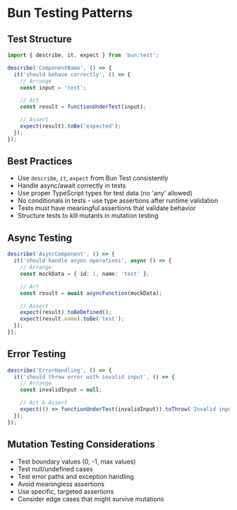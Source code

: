 # Bun Testing Patterns

## Test Structure

```typescript
import { describe, it, expect } from 'bun:test';

describe('ComponentName', () => {
  it('should behave correctly', () => {
    // Arrange
    const input = 'test';

    // Act
    const result = functionUnderTest(input);

    // Assert
    expect(result).toBe('expected');
  });
});
```

## Best Practices

- Use `describe`, `it`, `expect` from Bun Test consistently
- Handle async/await correctly in tests
- Use proper TypeScript types for test data (no 'any' allowed)
- No conditionals in tests - use type assertions after runtime validation
- Tests must have meaningful assertions that validate behavior
- Structure tests to kill mutants in mutation testing

## Async Testing

```typescript
describe('AsyncComponent', () => {
  it('should handle async operations', async () => {
    // Arrange
    const mockData = { id: 1, name: 'test' };

    // Act
    const result = await asyncFunction(mockData);

    // Assert
    expect(result).toBeDefined();
    expect(result.name).toBe('test');
  });
});
```

## Error Testing

```typescript
describe('ErrorHandling', () => {
  it('should throw error with invalid input', () => {
    // Arrange
    const invalidInput = null;

    // Act & Assert
    expect(() => functionUnderTest(invalidInput)).toThrow('Invalid input');
  });
});
```

## Mutation Testing Considerations

- Test boundary values (0, -1, max values)
- Test null/undefined cases
- Test error paths and exception handling
- Avoid meaningless assertions
- Use specific, targeted assertions
- Consider edge cases that might survive mutations